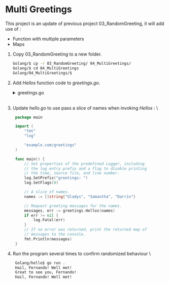 # Multi Greetings

This project is an update of previous project 03_RandomGreeting, it will add use of :
- Function with multiple parameters
- Maps

1. Copy 03_RandomGreeting to a new folder.
    ```bash    
    Golang/$ cp -r 03_RandomGreeting/ 04_MultiGreetings/
    Golang/$ cd 04_MultiGreetings
    Golang/04_MultiGreetings/$
    ```
2. Add *Hellos* function code to *greetings.go*.
   <details><summary>greetings.go</summary>

    ```go
    // Hellos returns a map that associates each of the named people
    // with a greeting message.
    func Hellos(names []string) (map[string]string, error) {
        // A map to associate names with messages.
        messages := make(map[string]string)
        // Loop through the received slice of names, calling
        // the Hello function to get a message for each name.
        for _, name := range names {
            message, err := Hello(name)
            if err != nil {
                return nil, err
            }
            // In the map, associate the retrieved message with
            // the name.
            messages[name] = message
        }
        return messages, nil
    }
    ```
   </details>
   </br>

4. Update *hello.go* to use pass a slice of names when invoking *Hellos* : \
   ```go
    package main

    import (
        "fmt"
        "log"

        "example.com/greetings"
    )

    func main() {
        // Set properties of the predefined Logger, including
        // the log entry prefix and a flag to disable printing
        // the time, source file, and line number.
        log.SetPrefix("greetings: ")
        log.SetFlags(0)

        // A slice of names.
        names := []string{"Gladys", "Samantha", "Darrin"}

        // Request greeting messages for the names.
        messages, err := greetings.Hellos(names)
        if err != nil {
            log.Fatal(err)
        }
        // If no error was returned, print the returned map of
        // messages to the console.
        fmt.Println(messages)
    }
    ```

5. Run the program several times to confirm randomized behaviour \
   ```bash
    Golang/hello$ go run .
    Hail, Fernando! Well met!
    Great to see you, Fernando!
    Hail, Fernando! Well met!
   ```
